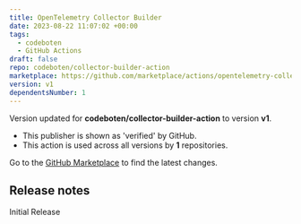 ```yaml
---
title: OpenTelemetry Collector Builder
date: 2023-08-22 11:07:02 +00:00
tags:
  - codeboten
  - GitHub Actions
draft: false
repo: codeboten/collector-builder-action
marketplace: https://github.com/marketplace/actions/opentelemetry-collector-builder
version: v1
dependentsNumber: 1
---
```



Version updated for **codeboten/collector-builder-action** to version **v1**.
- This publisher is shown as 'verified' by GitHub.
- This action is used across all versions by **1** repositories.

Go to the [GitHub Marketplace](https://github.com/marketplace/actions/opentelemetry-collector-builder) to find the latest changes.

## Release notes

Initial Release
